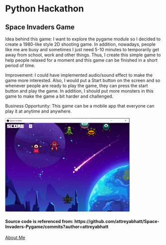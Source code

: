 <h1>Python Hackathon</h1>
<h2>Space Invaders Game</h2>
<p>Idea behind this game: I want to explore the pygame module so I decided to create a 1980-like style 2D shooting game. In addition, nowadays, people like me are busy and sometimes I just need 5-10 minutes to temporarily get away from school, work and other things. Thus, I create this simple game to help people relaxed for a moment and this game can be finished in a short period of time.</p>
<p>Improvement: I could have implemented audio/sound effect to make the game more interested. Also, I would put a Start button on the screen and so whenever people are ready to play the game, they can press the start button and play the game. In addition, I should put more monsters in this game to make the game a bit harder and challenged.</p>
<p>Business Opportunity: This game can be a mobile app that everyone can play it at anytime and anywhere.</p>
<img src="SpaceInvadersPic.png" width="400" height="300">




<h4>Source code is referenced from: https://github.com/attreyabhatt/Space-Invaders-Pygame/commits?author=attreyabhatt</h4>

<a href="">About Me</a>
